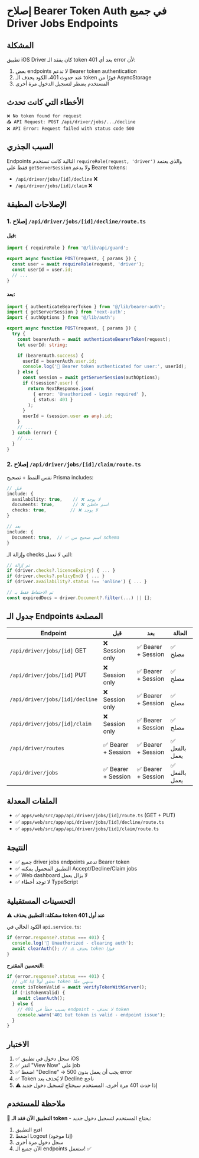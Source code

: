 # إصلاح Bearer Token Auth في جميع Driver Jobs Endpoints

## المشكلة
تطبيق iOS Driver كان يفقد الـ token بعد أي 401 error لأن:
1. بعض endpoints لا تدعم Bearer token authentication
2. عند حدوث 401، الكود يحذف الـ token فورًا من AsyncStorage
3. المستخدم يضطر لتسجيل الدخول مرة أخرى

## الأخطاء التي كانت تحدث
```
❌ No token found for request
📤 API Request: POST /api/driver/jobs/.../decline
❌ API Error: Request failed with status code 500
```

## السبب الجذري
Endpoints التالية كانت تستخدم `requireRole(request, 'driver')` والذي يعتمد فقط على `getServerSession` ولا يدعم Bearer tokens:
- `/api/driver/jobs/[id]/decline` ❌
- `/api/driver/jobs/[id]/claim` ❌

## الإصلاحات المطبقة

### 1. إصلاح `/api/driver/jobs/[id]/decline/route.ts`

#### قبل:
```typescript
import { requireRole } from '@/lib/api/guard';

export async function POST(request, { params }) {
  const user = await requireRole(request, 'driver');
  const userId = user.id;
  // ...
}
```

#### بعد:
```typescript
import { authenticateBearerToken } from '@/lib/bearer-auth';
import { getServerSession } from 'next-auth';
import { authOptions } from '@/lib/auth';

export async function POST(request, { params }) {
  try {
    const bearerAuth = await authenticateBearerToken(request);
    let userId: string;

    if (bearerAuth.success) {
      userId = bearerAuth.user.id;
      console.log('🔑 Bearer token authenticated for user:', userId);
    } else {
      const session = await getServerSession(authOptions);
      if (!session?.user) {
        return NextResponse.json(
          { error: 'Unauthorized - Login required' },
          { status: 401 }
        );
      }
      userId = (session.user as any).id;
    }
    // ...
  } catch (error) {
    // ...
  }
}
```

### 2. إصلاح `/api/driver/jobs/[id]/claim/route.ts`

نفس النمط + تصحيح Prisma includes:

```typescript
// قبل
include: {
  availability: true,    // ❌ لا يوجد
  documents: true,       // ❌ اسم خاطئ
  checks: true,         // ❌ لا يوجد
}

// بعد
include: {
  Document: true,  // ✅ اسم صحيح من schema
}
```

وإزالة الـ checks التي لا تعمل:
```typescript
// تم إزالة
if (driver.checks?.licenceExpiry) { ... }
if (driver.checks?.policyEnd) { ... }
if (driver.availability?.status !== 'online') { ... }

// تم الاحتفاظ فقط بـ
const expiredDocs = driver.Document?.filter(...) || [];
```

## جدول الـ Endpoints المصلحة

| Endpoint | قبل | بعد | الحالة |
|----------|-----|-----|--------|
| `/api/driver/jobs/[id]` GET | ❌ Session only | ✅ Bearer + Session | ✅ مصلح |
| `/api/driver/jobs/[id]` PUT | ❌ Session only | ✅ Bearer + Session | ✅ مصلح |
| `/api/driver/jobs/[id]/decline` | ❌ Session only | ✅ Bearer + Session | ✅ مصلح |
| `/api/driver/jobs/[id]/claim` | ❌ Session only | ✅ Bearer + Session | ✅ مصلح |
| `/api/driver/routes` | ✅ Bearer + Session | ✅ Bearer + Session | ✅ بالفعل يعمل |
| `/api/driver/jobs` | ✅ Bearer + Session | ✅ Bearer + Session | ✅ بالفعل يعمل |

## الملفات المعدلة
- ✅ `apps/web/src/app/api/driver/jobs/[id]/route.ts` (GET + PUT)
- ✅ `apps/web/src/app/api/driver/jobs/[id]/decline/route.ts`
- ✅ `apps/web/src/app/api/driver/jobs/[id]/claim/route.ts`

## النتيجة
- ✅ جميع driver jobs endpoints تدعم Bearer token
- ✅ التطبيق المحمول يمكنه Accept/Decline/Claim jobs
- ✅ Web dashboard لا يزال يعمل
- ✅ لا توجد أخطاء TypeScript

## التحسينات المستقبلية
⚠️ **مشكلة: التطبيق يحذف token عند أول 401**

الكود الحالي في `api.service.ts`:
```typescript
if (error.response?.status === 401) {
  console.log('🔐 Unauthorized - clearing auth');
  await clearAuth(); // ⚠️ يحذف token فورًا
}
```

**التحسين المقترح**:
```typescript
if (error.response?.status === 401) {
  // تحقق أولاً إذا كان token منتهي حقًا
  const isTokenValid = await verifyTokenWithServer();
  if (!isTokenValid) {
    await clearAuth();
  } else {
    // 401 بسبب خطأ في endpoint - لا تحذف token
    console.warn('401 but token is valid - endpoint issue');
  }
}
```

## الاختبار
1. ✅ سجل دخول في تطبيق iOS
2. ✅ انقر "View Now" على job
3. ✅ اضغط "Decline" → يجب أن يعمل بدون 500 error
4. ✅ Token لا يُحذف بعد Decline ناجح
5. ⚠️ إذا حدث 401 مرة أخرى، المستخدم سيحتاج لتسجيل دخول جديد

## ملاحظة للمستخدم
🔴 **التطبيق الآن فقد الـ token** - يحتاج المستخدم لتسجيل دخول جديد:
1. افتح التطبيق
2. اضغط Logout (إذا موجود)
3. سجل دخول مرة أخرى
4. الآن جميع الـ endpoints ستعمل! ✅
